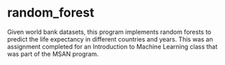 # random_forest
Given world bank datasets, this program implements random forests to predict the life expectancy in different countries and years. This was an assignment completed for an Introduction to Machine Learning class that was part of the MSAN program.
